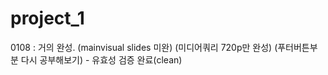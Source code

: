# project_1
0108 : 거의 완성. (mainvisual slides 미완) (미디어쿼리 720p만 완성) (푸터버튼부분 다시 공부해보기) - 유효성 검증 완료(clean)
